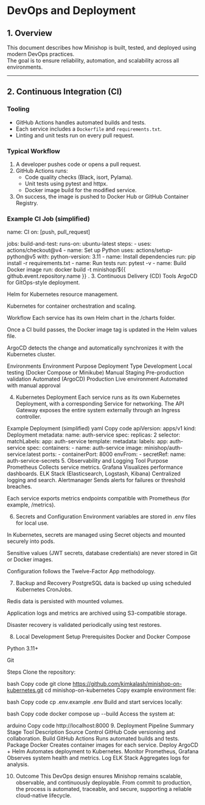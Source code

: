 # DevOps and Deployment

## 1. Overview

This document describes how Minishop is built, tested, and deployed using modern DevOps practices.  
The goal is to ensure reliability, automation, and scalability across all environments.

---

## 2. Continuous Integration (CI)

### Tooling
- GitHub Actions handles automated builds and tests.  
- Each service includes a `Dockerfile` and `requirements.txt`.  
- Linting and unit tests run on every pull request.  

### Typical Workflow

1. A developer pushes code or opens a pull request.  
2. GitHub Actions runs:
   - Code quality checks (Black, isort, Pylama).  
   - Unit tests using pytest and httpx.  
   - Docker image build for the modified service.  
3. On success, the image is pushed to Docker Hub or GitHub Container Registry.  

### Example CI Job (simplified)

name: CI
on: [push, pull_request]

jobs:
  build-and-test:
    runs-on: ubuntu-latest
    steps:
      - uses: actions/checkout@v4
      - name: Set up Python
        uses: actions/setup-python@v5
        with:
          python-version: 3.11
      - name: Install dependencies
        run: pip install -r requirements.txt
      - name: Run tests
        run: pytest -v
      - name: Build Docker image
        run: docker build -t minishop/${{ github.event.repository.name }} .
3. Continuous Delivery (CD)
Tools
ArgoCD for GitOps-style deployment.

Helm for Kubernetes resource management.

Kubernetes for container orchestration and scaling.

Workflow
Each service has its own Helm chart in the /charts folder.

Once a CI build passes, the Docker image tag is updated in the Helm values file.

ArgoCD detects the change and automatically synchronizes it with the Kubernetes cluster.

Environments
Environment	Purpose	Deployment Type
Development	Local testing (Docker Compose or Minikube)	Manual
Staging	Pre-production validation	Automated (ArgoCD)
Production	Live environment	Automated with manual approval

4. Kubernetes Deployment
Each service runs as its own Kubernetes Deployment, with a corresponding Service for networking.
The API Gateway exposes the entire system externally through an Ingress controller.

Example Deployment (simplified)
yaml
Copy code
apiVersion: apps/v1
kind: Deployment
metadata:
  name: auth-service
spec:
  replicas: 2
  selector:
    matchLabels:
      app: auth-service
  template:
    metadata:
      labels:
        app: auth-service
    spec:
      containers:
        - name: auth-service
          image: minishop/auth-service:latest
          ports:
            - containerPort: 8000
          envFrom:
            - secretRef:
                name: auth-service-secrets
5. Observability and Logging
Tool	Purpose
Prometheus	Collects service metrics.
Grafana	Visualizes performance dashboards.
ELK Stack (Elasticsearch, Logstash, Kibana)	Centralized logging and search.
Alertmanager	Sends alerts for failures or threshold breaches.

Each service exports metrics endpoints compatible with Prometheus (for example, /metrics).

6. Secrets and Configuration
Environment variables are stored in .env files for local use.

In Kubernetes, secrets are managed using Secret objects and mounted securely into pods.

Sensitive values (JWT secrets, database credentials) are never stored in Git or Docker images.

Configuration follows the Twelve-Factor App methodology.

7. Backup and Recovery
PostgreSQL data is backed up using scheduled Kubernetes CronJobs.

Redis data is persisted with mounted volumes.

Application logs and metrics are archived using S3-compatible storage.

Disaster recovery is validated periodically using test restores.

8. Local Development Setup
Prerequisites
Docker and Docker Compose

Python 3.11+

Git

Steps
Clone the repository:

bash
Copy code
git clone https://github.com/kimkalash/minishop-on-kubernetes.git
cd minishop-on-kubernetes
Copy example environment file:

bash
Copy code
cp .env.example .env
Build and start services locally:

bash
Copy code
docker compose up --build
Access the system at:

arduino
Copy code
http://localhost:8000
9. Deployment Pipeline Summary
Stage	Tool	Description
Source Control	GitHub	Code versioning and collaboration.
Build	GitHub Actions	Runs automated builds and tests.
Package	Docker	Creates container images for each service.
Deploy	ArgoCD + Helm	Automates deployment to Kubernetes.
Monitor	Prometheus, Grafana	Observes system health and metrics.
Log	ELK Stack	Aggregates logs for analysis.

10. Outcome
This DevOps design ensures Minishop remains scalable, observable, and continuously deployable.
From commit to production, the process is automated, traceable, and secure, supporting a reliable cloud-native lifecycle.
